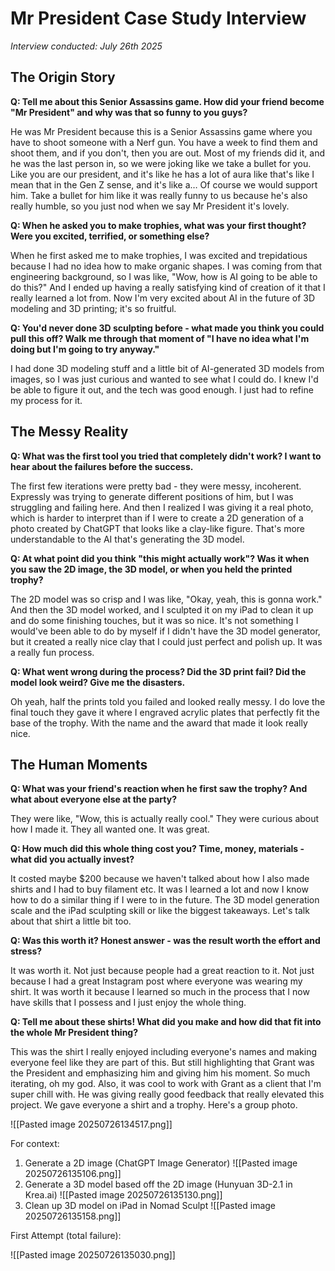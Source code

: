 # Mr President Case Study Interview

*Interview conducted: July 26th 2025*

## The Origin Story

**Q: Tell me about this Senior Assassins game. How did your friend become "Mr President" and why was that so funny to you guys?**

He was Mr President because this is a Senior Assassins game where you have to shoot someone with a Nerf gun. You have a week to find them and shoot them, and if you don't, then you are out. Most of my friends did it, and he was the last person in, so we were joking like we take a bullet for you. Like you are our president, and it's like he has a lot of aura like that's like I mean that in the Gen Z sense, and it's like a… Of course we would support him. Take a bullet for him like it was really funny to us because he's also really humble, so you just nod when we say Mr President it's lovely.

**Q: When he asked you to make trophies, what was your first thought? Were you excited, terrified, or something else?**

When he first asked me to make trophies, I was excited and trepidatious because I had no idea how to make organic shapes. I was coming from that engineering background, so I was like, "Wow, how is AI going to be able to do this?" And I ended up having a really satisfying kind of creation of it that I really learned a lot from. Now I'm very excited about AI in the future of 3D modeling and 3D printing; it's so fruitful.

**Q: You'd never done 3D sculpting before - what made you think you could pull this off? Walk me through that moment of "I have no idea what I'm doing but I'm going to try anyway."**

I had done 3D modeling stuff and a little bit of AI-generated 3D models from images, so I was just curious and wanted to see what I could do. I knew I'd be able to figure it out, and the tech was good enough. I just had to refine my process for it.

## The Messy Reality

**Q: What was the first tool you tried that completely didn't work? I want to hear about the failures before the success.**

The first few iterations were pretty bad - they were messy, incoherent. Expressly was trying to generate different positions of him, but I was struggling and failing here. And then I realized I was giving it a real photo, which is harder to interpret than if I were to create a 2D generation of a photo created by ChatGPT that looks like a clay-like figure. That's more understandable to the AI that's generating the 3D model.

**Q: At what point did you think "this might actually work"? Was it when you saw the 2D image, the 3D model, or when you held the printed trophy?**

The 2D model was so crisp and I was like, "Okay, yeah, this is gonna work." And then the 3D model worked, and I sculpted it on my iPad to clean it up and do some finishing touches, but it was so nice. It's not something I would've been able to do by myself if I didn't have the 3D model generator, but it created a really nice clay that I could just perfect and polish up. It was a really fun process.

**Q: What went wrong during the process? Did the 3D print fail? Did the model look weird? Give me the disasters.**

Oh yeah, half the prints told you failed and looked really messy. I do love the final touch they gave it where I engraved acrylic plates that perfectly fit the base of the trophy. With the name and the award that made it look really nice.

## The Human Moments

**Q: What was your friend's reaction when he first saw the trophy? And what about everyone else at the party?**

They were like, "Wow, this is actually really cool." They were curious about how I made it. They all wanted one. It was great.

**Q: How much did this whole thing cost you? Time, money, materials - what did you actually invest?**

It costed maybe $200 because we haven't talked about how I also made shirts and I had to buy filament etc. It was I learned a lot and now I know how to do a similar thing if I were to in the future. The 3D model generation scale and the iPad sculpting skill or like the biggest takeaways. Let's talk about that shirt a little bit too.

**Q: Was this worth it? Honest answer - was the result worth the effort and stress?**

It was worth it. Not just because people had a great reaction to it. Not just because I had a great Instagram post where everyone was wearing my shirt. It was worth it because I learned so much in the process that I now have skills that I possess and I just enjoy the whole thing.

**Q: Tell me about these shirts! What did you make and how did that fit into the whole Mr President thing?**

This was the shirt I really enjoyed including everyone's names and making everyone feel like they are part of this. But still highlighting that Grant was the President and emphasizing him and giving him his moment. So much iterating, oh my god. Also, it was cool to work with Grant as a client that I'm super chill with. He was giving really good feedback that really elevated this project. We gave everyone a shirt and a trophy. Here's a group photo.

![[Pasted image 20250726134517.png]]


For context:
1. Generate a 2D image (ChatGPT Image Generator)
![[Pasted image 20250726135106.png]]
2. Generate a 3D model based off the 2D image (Hunyuan 3D-2.1 in Krea.ai)
![[Pasted image 20250726135130.png]]
3. Clean up 3D model on iPad in Nomad Sculpt 
![[Pasted image 20250726135158.png]]

First Attempt (total failure): 

![[Pasted image 20250726135030.png]]